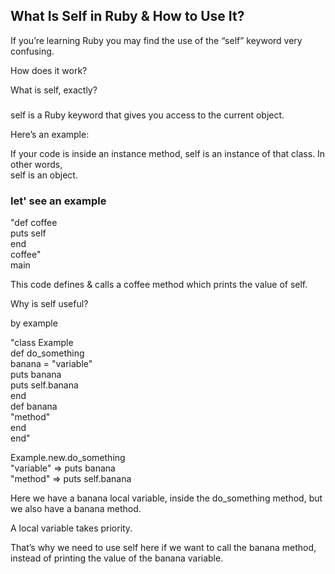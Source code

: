 ## What Is Self in Ruby & How to Use It?

If you’re learning Ruby you may find the use of the “self” keyword very confusing.<br/>

How does it work?<br/>

What is self, exactly?<br/>

###

self is a Ruby keyword that gives you access to the current object.<br/>

Here’s an example:<br/>

If your code is inside an instance method, self is an instance of that class. In other words, <br/>
self is an object.

### let' see an example

"def coffee<br/>
  puts self<br/>
end<br/>
coffee"<br/>
 main<br/>

This code defines & calls a coffee method which prints the value of self.<br/>

Why is self useful?<br/>

by example<br/>

"class Example <br/>
  def do_something<br/>
    banana = "variable"<br/>
    puts banana<br/>
    puts self.banana<br/>
  end<br/>
  def banana<br/>
    "method"<br/>
  end<br/>
end"<br/>

Example.new.do_something<br/>
 "variable"  => puts banana <br/>
 "method"    => puts self.banana <br/>

Here we have a banana local variable, inside the do_something method, but we also have a banana method.<br/>

A local variable takes priority.<br/>

That’s why we need to use self here if we want to call the banana method, instead of printing the value of the banana variable.<br/>
